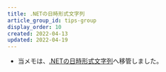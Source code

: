 ```yaml
---
title: .NETの日時形式文字列
article_group_id: tips-group
display_order: 10
created: 2022-04-13
updated: 2022-04-19
---
```

- 当メモは、[.NETの日時形式文字列](https://thinktwice.tech/it/dotnet/datetime_format_string_in_dotnet/)へ移管しました。